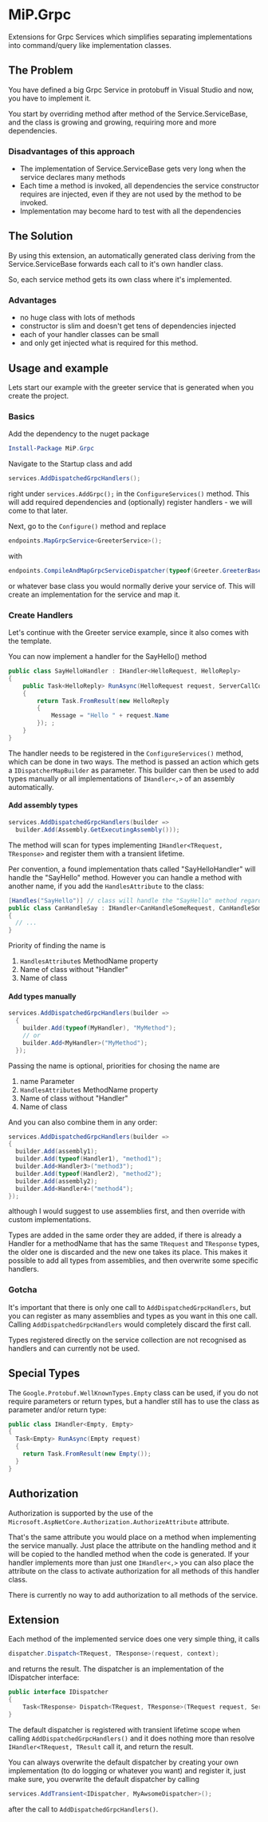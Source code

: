 # MiP.Grpc
Extensions for Grpc Services which simplifies separating implementations into command/query like implementation classes.

## The Problem
You have defined a big Grpc Service in protobuff in Visual Studio and now, you have to implement it.

You start by overriding method after method of the Service.ServiceBase, and the class is growing and growing, requiring more and more dependencies.

### Disadvantages of this approach
* The implementation of Service.ServiceBase gets very long when the service declares many methods
* Each time a method is invoked, all dependencies the service constructor requires are injected, even if they are not used by the method to be invoked.
* Implementation may become hard to test with all the dependencies

## The Solution
By using this extension, an automatically generated class deriving from the Service.ServiceBase forwards each call to it's own handler class.

So, each service method gets its own class where it's implemented.

### Advantages
* no huge class with lots of methods
* constructor is slim and doesn't get tens of dependencies injected
* each of your handler classes can be small
* and only get injected what is required for this method.

## Usage and example
Lets start our example with the greeter service that is generated when you create the project.

### Basics
Add the dependency to the nuget package
```powershell
Install-Package MiP.Grpc
```
Navigate to the Startup class and add
```csharp
services.AddDispatchedGrpcHandlers();
```
right under `services.AddGrpc();` in the `ConfigureServices()` method.
This will add required dependencies and (optionally) register handlers - we will come to that later.

Next, go to the `Configure()` method and replace
```csharp
endpoints.MapGrpcService<GreeterService>();
```
with
```csharp
endpoints.CompileAndMapGrpcServiceDispatcher(typeof(Greeter.GreeterBase));
```
or whatever base class you would normally derive your service of. This will create an implementation for the service and map it.

### Create Handlers
Let's continue with the Greeter service example, since it also comes with the template.

You can now implement a handler for the SayHello() method
```csharp
public class SayHelloHandler : IHandler<HelloRequest, HelloReply>
{
    public Task<HelloReply> RunAsync(HelloRequest request, ServerCallContext context)
    {
        return Task.FromResult(new HelloReply
        {
            Message = "Hello " + request.Name
        }); ;
    }
}
```
The handler needs to be registered in the `ConfigureServices()` method, which can be done in two ways. The method is passed an action which gets a `IDispatcherMapBuilder` as parameter. This builder can then be used to add types manually or all implementations of `IHandler<,>` of an assembly automatically.

#### Add assembly types
```csharp
services.AddDispatchedGrpcHandlers(builder =>
  builder.Add(Assembly.GetExecutingAssembly()));
```
The method will scan for types implementing `IHandler<TRequest, TResponse>` and register them with a transient lifetime.

Per convention, a found implementation thats called "SayHelloHandler" will handle the "SayHello" method. However you can handle a method with another name, if you add the `HandlesAttribute` to the class:
```csharp
[Handles("SayHello")] // class will handle the "SayHello" method regardless of its name.
public class CanHandleSay : IHandler<CanHandleSomeRequest, CanHandleSomeResponse>
{
  // ...
}
```
Priority of finding the name is
1. `HandlesAttribute`s MethodName property
2. Name of class without "Handler"
3. Name of class

#### Add types manually
```csharp
services.AddDispatchedGrpcHandlers(builder => 
  {
    builder.Add(typeof(MyHandler), "MyMethod");
    // or
    builder.Add<MyHandler>("MyMethod");
  });
```
Passing the name is optional, priorities for chosing the name are
1. name Parameter
2. `HandlesAttribute`s MethodName property
3. Name of class without "Handler"
4. Name of class

And you can also combine them in any order:
```csharp
services.AddDispatchedGrpcHandlers(builder => 
{
  builder.Add(assembly1);
  builder.Add(typeof(Handler1), "method1");
  builder.Add<Handler3>("method3");
  builder.Add(typeof(Handler2), "method2");
  builder.Add(assembly2);
  builder.Add<Handler4>("method4");
});
```
although I would suggest to use assemblies first, and then override with custom implementations.

Types are added in the same order they are added, if there is already a Handler for a methodName that has the same `TRequest` and `TResponse` types, the older one is discarded and the new one takes its place. This makes it possible to add all types from assemblies, and then overwrite some specific handlers.

### Gotcha
It's important that there is only one call to `AddDispatchedGrpcHandlers`, but you can register as many assemblies and types as you want in this one call. Calling `AddDispatchedGrpcHandlers` would completely discard the first call.

Types registered directly on the service collection are not recognised as handlers and can currently not be used.

## Special Types
The `Google.Protobuf.WellKnownTypes.Empty` class can be used, if you do not require parameters or return types, but a handler still has to use the class as parameter and/or return type:
```csharp
public class IHandler<Empty, Empty>
{
  Task<Empty> RunAsync(Empty request) 
  {
    return Task.FromResult(new Empty());
  }
}
```

## Authorization
Authorization is supported by the use of the `Microsoft.AspNetCore.Authorization.AuthorizeAttribute` attribute.

That's the same attribute you would place on a method when implementing the service manually. Just place
the attribute on the handling method and it will be copied to the handled method when the code is generated.
If your handler implements more than just one `IHandler<,>` you can also place the attribute on the class to 
activate authorization for all methods of this handler class.

There is currently no way to add authorization to all methods of the service.

## Extension
Each method of the implemented service does one very simple thing, it calls 
```csharp
dispatcher.Dispatch<TRequest, TResponse>(request, context);
```
and returns the result. The dispatcher is an implementation of the IDispatcher interface:
```csharp
public interface IDispatcher
{
    Task<TResponse> Dispatch<TRequest, TResponse>(TRequest request, ServerCallContext context);
}
```
The default dispatcher is registered with transient lifetime scope when calling `AddDispatchedGrpcHandlers()` and it does nothing more than resolve `IHandler<TRequest, TResult` call it, and return the result.

You can always overwrite the default dispatcher by creating your own implementation (to do logging or whatever you want) and register it, just make sure, you overwrite the default dispatcher by calling
```csharp
services.AddTransient<IDispatcher, MyAwsomeDispatcher>();
```
after the call to `AddDispatchedGrpcHandlers()`.
